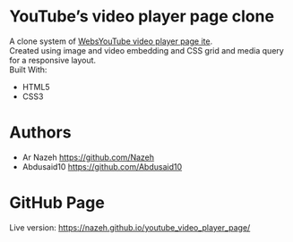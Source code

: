 # YouTube’s video player page clone

A clone system of [WebsYouTube video player page ite](https://www.youtube.com/watch?v=jNQXAC9IVRw).<br>
Created using  image and video embedding and CSS grid and media query for a responsive layout.
<br>
Built With:
* HTML5
* CSS3

# Authors
* Ar Nazeh https://github.com/Nazeh
* Abdusaid10 https://github.com/Abdusaid10

# GitHub Page
Live version: https://nazeh.github.io/youtube_video_player_page/